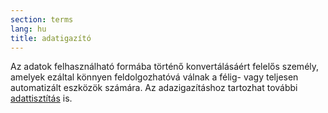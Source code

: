 ```yaml
---
section: terms
lang: hu
title: adatigazító
---
```


Az adatok felhasználható formába történő konvertálásáért felelős személy, amelyek ezáltal könnyen feldolgozhatóvá válnak a félig- vagy teljesen automatizált eszközök számára. Az adazigazításhoz tartozhat további [adattisztítás](../data-cleaning/) is.
